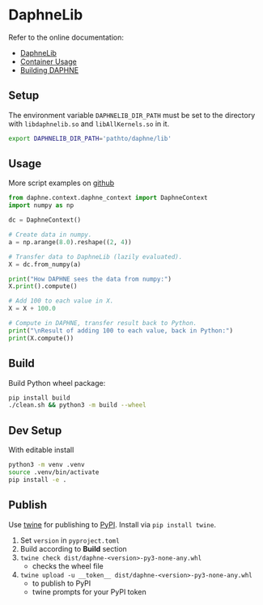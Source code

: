 <!--
Copyright 2024 The DAPHNE Consortium

Licensed under the Apache License, Version 2.0 (the "License");
you may not use this file except in compliance with the License.
You may obtain a copy of the License at

    http://www.apache.org/licenses/LICENSE-2.0

Unless required by applicable law or agreed to in writing, software
distributed under the License is distributed on an "AS IS" BASIS,
WITHOUT WARRANTIES OR CONDITIONS OF ANY KIND, either express or implied.
See the License for the specific language governing permissions and
limitations under the License.
-->

# DaphneLib

Refer to the online documentation:

- [DaphneLib](https://daphne-eu.github.io/daphne/DaphneLib/Overview/)
- [Container Usage](https://daphne-eu.github.io/daphne/GettingStarted/#2-download-the-daphne-development-container-image)
- [Building DAPHNE](https://daphne-eu.github.io/daphne/development/BuildingDaphne/)

## Setup

The environment variable `DAPHNELIB_DIR_PATH` must be set to the directory with `libdaphnelib.so` and `libAllKernels.so` in it.

```sh
export DAPHNELIB_DIR_PATH='pathto/daphne/lib'
```

## Usage

More script examples on [github](https://github.com/daphne-eu/daphne/tree/main/scripts/examples/daphnelib)

```python
from daphne.context.daphne_context import DaphneContext
import numpy as np

dc = DaphneContext()

# Create data in numpy.
a = np.arange(8.0).reshape((2, 4))

# Transfer data to DaphneLib (lazily evaluated).
X = dc.from_numpy(a)

print("How DAPHNE sees the data from numpy:")
X.print().compute()

# Add 100 to each value in X.
X = X + 100.0

# Compute in DAPHNE, transfer result back to Python.
print("\nResult of adding 100 to each value, back in Python:")
print(X.compute())
```

## Build

Build Python wheel package:

```sh
pip install build
./clean.sh && python3 -m build --wheel
```

## Dev Setup

With editable install

```sh
python3 -m venv .venv
source .venv/bin/activate
pip install -e .
```

## Publish

Use [twine](https://twine.readthedocs.io/en/stable/) for publishing to [PyPI](https://pypi.org/project/daphne-lib/). Install via `pip install twine`.

1. Set `version` in `pyproject.toml`
1. Build according to __Build__ section
1. `twine check dist/daphne-<version>-py3-none-any.whl`
    - checks the wheel file
1. `twine upload -u __token__ dist/daphne-<version>-py3-none-any.whl`
    - to publish to PyPI
    - twine prompts for your PyPI token
